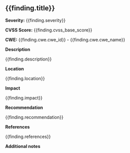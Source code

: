 ## {{finding.title}}

**Severity:** {{finding.severity}}

**CVSS Score:** {{finding.cvss_base_score}}

**CWE:** {{finding.cwe.cwe_id}} - {{finding.cwe.cwe_name}}

**Description**

{{finding.description}}

**Location**

{{finding.location}}

**Impact**

{{finding.impact}}

**Recommendation**

{{finding.recommendation}}

**References**

{{finding.references}}

**Additional notes**

